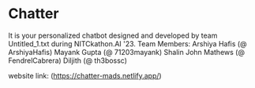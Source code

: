 # Chatter
It is your personalized chatbot designed and developed by team Untitled_1.txt during NITCkathon.AI '23.
Team Members: 
Arshiya Hafis (@ ArshiyaHafis)
Mayank Gupta  (@ 71203mayank)
Shalin John Mathews (@ FendrelCabrera)
Diljith (@ th3bossc)
           
 website link: (https://chatter-mads.netlify.app/)


